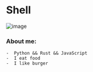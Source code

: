 # Shell

![image](https://cdn.discordapp.com/attachments/963075510487900250/992593879096377404/omega.gif)

### About me:
```
-  Python && Rust && JavaScript
-  I eat food
-  I like burger
```




<!---
Shell1010/Shell1010 is a ✨ special ✨ repository because its `README.md` (this file) appears on your GitHub profile.
You can click the Preview link to take a look at your changes.
--->
